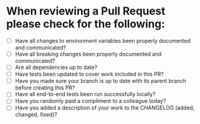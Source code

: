 # When reviewing a Pull Request please check for the following:

- [ ] Have all changes to environment variables been properly documented and communicated?
- [ ] Have all breaking changes been properly documented and communicated?
- [ ] Are all dependencies up to date?
- [ ] Have tests been updated to cover work included in this PR?
- [ ] Have you made sure your branch is up to date with its parent branch before creating this PR?
- [ ] Have all end-to-end tests been run successfully locally?
- [ ] Have you randomly paid a compliment to a colleague today?
- [ ] Have you added a description of your work to the CHANGELOG (added, changed, fixed)?
